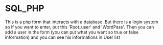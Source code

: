 # SQL_PHP

This is a php form that interacts with a database. But there is a login system so if you want to enter, put this 'Root_user' and 'WordPass'. Then you can add a user in the form (you can put what you want so true or false information) and you can see his informations in User list
